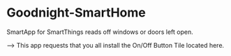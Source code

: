 # Goodnight-SmartHome
SmartApp for SmartThings reads off windows or doors left open.

-->  This app requests that you all install the On/Off Button Tile located here.


